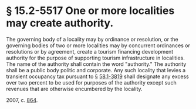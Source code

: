 # § 15.2-5517 One or more localities may create authority.

<p>The governing body of a locality may by ordinance or resolution, or the governing bodies of two or more localities may by concurrent ordinances or resolutions or by agreement, create a tourism financing development authority for the purpose of supporting tourism infrastructure in localities. The name of the authority shall contain the word "authority." The authority shall be a public body politic and corporate. Any such locality that levies a transient occupancy tax pursuant to § <a href='http://law.lis.virginia.gov/vacode/58.1-3819/'>58.1-3819</a> shall designate any excess over two percent to be used for purposes of the authority except such revenues that are otherwise encumbered by the locality.</p><p>2007, c. <a href='http://lis.virginia.gov/cgi-bin/legp604.exe?071+ful+CHAP0864'>864</a>.</p>